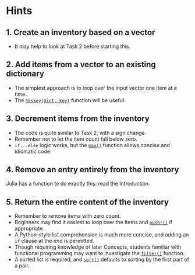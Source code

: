 # Hints

## 1. Create an inventory based on a vector

- It may help to look at Task 2 before starting this.

## 2. Add items from a vector to an existing dictionary

- The simplest approach is to loop over the input vector one item at a time.
- The [`haskey(dict, key)`][haskey] function will be useful.

## 3. Decrement items from the inventory

- The code is quite similar to Task 2, with a sign change.
- Remember not to let the item count fall below zero.
- `if...else` logic works, but the [`max()`][max] function allows concise and idiomatic code.

## 4. Remove an entry entirely from the inventory

Julia has a function to do exactly this: read the Introduction.

## 5. Return the entire content of the inventory

- Remember to remove items with zero count.
- Beginners may find it easiest to loop over the items and [`push!()`][push] if appropriate.
- A Python-style list comprehension is much more concise, and adding an `if` clause at the end is permitted.
- Though requiring knowledge of later Concepts, students familiar with functional programming may want to investigate the [`filter()`][filter] function.
- A sorted list is required, and [`sort()`][sort] defaults to sorting by the first part of a pair.

[max]: https://docs.julialang.org/en/v1/base/math/#Base.max
[filter]: https://docs.julialang.org/en/v1/base/collections/#Base.filter
[haskey]: https://docs.julialang.org/en/v1/base/collections/#Base.haskey
[push]: https://docs.julialang.org/en/v1/base/collections/#Base.push!
[sort]: https://docs.julialang.org/en/v1/base/sort/#Base.sort
